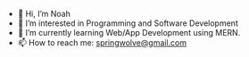 - 👋 Hi, I’m Noah
- 👀 I’m interested in Programming and Software Development
- 🌱 I’m currently learning Web/App Development using MERN.
- 📫 How to reach me: springwolve@gmail.com
